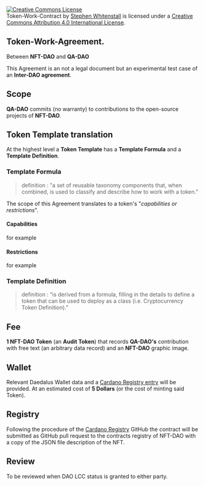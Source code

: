 
<a rel="license" href="http://creativecommons.org/licenses/by/4.0/"><img alt="Creative Commons License" style="border-width:0" src="https://i.creativecommons.org/l/by/4.0/88x31.png" /></a><br /><span xmlns:dct="http://purl.org/dc/terms/" href="http://purl.org/dc/dcmitype/Text" property="dct:title" rel="dct:type">Token-Work-Contract</span> by <a xmlns:cc="http://creativecommons.org/ns#" href="https://github.com/Quality-Assurance-DAO" property="cc:attributionName" rel="cc:attributionURL">Stephen Whitenstall</a> is licensed under a <a rel="license" href="http://creativecommons.org/licenses/by/4.0/">Creative Commons Attribution 4.0 International License</a>.

## Token-Work-Agreement.

Between **NFT-DAO** and **QA-DAO**

This Agreement is an not a legal document but an experimental test case of an **Inter-DAO agreement**.

## Scope 

**QA-DAO** commits (no warranty) to contributions to the open-source projects of **NFT-DAO**. 

## Token Template translation

At the highest level a **Token Template** has a **Template Formula** and a **Template Definition**.

### Template Formula
> definition : "a set of reusable taxonomy components that, when combined, is used to classify and describe how to work with a token."

The scope of this Agreement translates to a token's "*capabilities or restrictions*". 

#### Capabilities 

for example

#### Restrictions

for example

### Template Definition
> definition : "is derived from a formula, filling in the details to define a token that can be used to deploy as a class (i.e. Cryptocurrency Token Definition)."

## Fee

**1 NFT-DAO Token** (an **Audit Token**) that records **QA-DAO's** contribution with free text (an arbitrary data record) and an **NFT-DAO** graphic image. 

## Wallet

Relevant Daedalus Wallet data and a [Cardano Registry entry](https://forum.cardano.org/t/introducing-the-cardano-token-registry-for-on-chain-identifiers/57594) will be provided. At an estimated cost of **5 Dollars** (or the cost of minting said Token).

## Registry

Following the procedure of the [Cardano Registry](https://github.com/cardano-foundation/cardano-token-registry) GitHub the contract will be submitted as GitHub pull request to the contracts registry of NFT-DAO with a copy of the JSON file description of the NFT.

## Review

To be reviewed when DAO LCC status is granted to either party.
